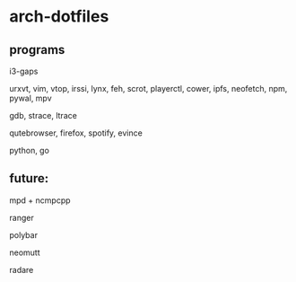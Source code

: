 # arch-dotfiles

## programs

i3-gaps

urxvt, vim, vtop, irssi, lynx, feh, scrot, playerctl, cower, ipfs, neofetch, npm, pywal, mpv

gdb, strace, ltrace

qutebrowser, firefox, spotify, evince

python, go

## future:

mpd + ncmpcpp

ranger

polybar

neomutt

radare
